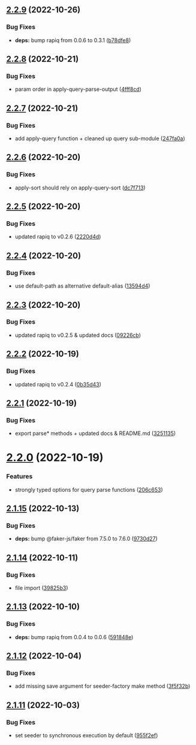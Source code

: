 ## [2.2.9](https://github.com/tada5hi/typeorm-extension/compare/v2.2.8...v2.2.9) (2022-10-26)


### Bug Fixes

* **deps:** bump rapiq from 0.0.6 to 0.3.1 ([b78dfe8](https://github.com/tada5hi/typeorm-extension/commit/b78dfe8941cc3e33399ef04a7ce6d76d7b94a96a))

## [2.2.8](https://github.com/tada5hi/typeorm-extension/compare/v2.2.7...v2.2.8) (2022-10-21)


### Bug Fixes

* param order in apply-query-parse-output ([4fff8cd](https://github.com/tada5hi/typeorm-extension/commit/4fff8cdb756272aa3bf2765499595d213ec7f71c))

## [2.2.7](https://github.com/tada5hi/typeorm-extension/compare/v2.2.6...v2.2.7) (2022-10-21)


### Bug Fixes

* add apply-query function + cleaned up query sub-module ([247fa0a](https://github.com/tada5hi/typeorm-extension/commit/247fa0ae5a4a075818239501e4d96f4bcf9eb401))

## [2.2.6](https://github.com/tada5hi/typeorm-extension/compare/v2.2.5...v2.2.6) (2022-10-20)


### Bug Fixes

* apply-sort should rely on apply-query-sort ([dc7f713](https://github.com/tada5hi/typeorm-extension/commit/dc7f713899032eafbda19de9dfeba936c020a1d3))

## [2.2.5](https://github.com/tada5hi/typeorm-extension/compare/v2.2.4...v2.2.5) (2022-10-20)


### Bug Fixes

* updated rapiq to v0.2.6 ([2220d4d](https://github.com/tada5hi/typeorm-extension/commit/2220d4d6c95fe0eefcba3bcec71314889f36f28c))

## [2.2.4](https://github.com/tada5hi/typeorm-extension/compare/v2.2.3...v2.2.4) (2022-10-20)


### Bug Fixes

* use default-path as alternative default-alias ([13594d4](https://github.com/tada5hi/typeorm-extension/commit/13594d4279fa84462607fe8badfaf6c4564100ae))

## [2.2.3](https://github.com/tada5hi/typeorm-extension/compare/v2.2.2...v2.2.3) (2022-10-20)


### Bug Fixes

* updated rapiq to v0.2.5 & updated docs ([09226cb](https://github.com/tada5hi/typeorm-extension/commit/09226cb74001b4e4b5c92b44541d932780f82a5d))

## [2.2.2](https://github.com/tada5hi/typeorm-extension/compare/v2.2.1...v2.2.2) (2022-10-19)


### Bug Fixes

* updated rapiq to v0.2.4 ([0b35d43](https://github.com/tada5hi/typeorm-extension/commit/0b35d43354f72bc7bb818836c74024aae9c89172))

## [2.2.1](https://github.com/tada5hi/typeorm-extension/compare/v2.2.0...v2.2.1) (2022-10-19)


### Bug Fixes

* export parse* methods + updated docs & README.md ([3251135](https://github.com/tada5hi/typeorm-extension/commit/32511352eb62427bc7553424d0467ada29dcbdc4))

# [2.2.0](https://github.com/tada5hi/typeorm-extension/compare/v2.1.15...v2.2.0) (2022-10-19)


### Features

* strongly typed options for query parse functions ([206c653](https://github.com/tada5hi/typeorm-extension/commit/206c6535a69ca50a5c8c4bdb0849b30e7d151eb9))

## [2.1.15](https://github.com/tada5hi/typeorm-extension/compare/v2.1.14...v2.1.15) (2022-10-13)


### Bug Fixes

* **deps:** bump @faker-js/faker from 7.5.0 to 7.6.0 ([9730d27](https://github.com/tada5hi/typeorm-extension/commit/9730d27aca3b4a2ffcf11cff6296ca0549999b72))

## [2.1.14](https://github.com/tada5hi/typeorm-extension/compare/v2.1.13...v2.1.14) (2022-10-11)


### Bug Fixes

* file import ([39825b3](https://github.com/tada5hi/typeorm-extension/commit/39825b3a07ab5dc6845e97cb6e27622d154dfad0))

## [2.1.13](https://github.com/tada5hi/typeorm-extension/compare/v2.1.12...v2.1.13) (2022-10-10)


### Bug Fixes

* **deps:** bump rapiq from 0.0.4 to 0.0.6 ([591848e](https://github.com/tada5hi/typeorm-extension/commit/591848e33d3ec7195cae7a719bf7ef47199f80fe))

## [2.1.12](https://github.com/tada5hi/typeorm-extension/compare/v2.1.11...v2.1.12) (2022-10-04)


### Bug Fixes

* add missing save argument for seeder-factory make method ([3f5f32b](https://github.com/tada5hi/typeorm-extension/commit/3f5f32b1e52dfdcf238800c2d9afb9b63a7d00e9))

## [2.1.11](https://github.com/tada5hi/typeorm-extension/compare/v2.1.10...v2.1.11) (2022-10-03)


### Bug Fixes

* set seeder to synchronous execution by default ([955f2ef](https://github.com/tada5hi/typeorm-extension/commit/955f2ef5dca19b806360315357ea4e043aa634a7))
